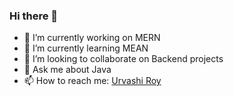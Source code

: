 ### Hi there 👋

- 🔭 I’m currently working on MERN
- 🌱 I’m currently learning MEAN
- 👯 I’m looking to collaborate on Backend projects
- 💬 Ask me about Java
- 📫 How to reach me: <a href="https://www.linkedin.com/in/urvashiroy/">Urvashi Roy</a>


